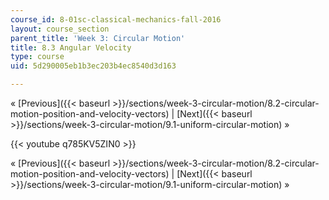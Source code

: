 ```yaml
---
course_id: 8-01sc-classical-mechanics-fall-2016
layout: course_section
parent_title: 'Week 3: Circular Motion'
title: 8.3 Angular Velocity
type: course
uid: 5d290005eb1b3ec203b4ec8540d3d163

---
```


« [Previous]({{< baseurl >}}/sections/week-3-circular-motion/8.2-circular-motion-position-and-velocity-vectors) | [Next]({{< baseurl >}}/sections/week-3-circular-motion/9.1-uniform-circular-motion) »

{{< youtube q785KV5ZIN0 >}}

« [Previous]({{< baseurl >}}/sections/week-3-circular-motion/8.2-circular-motion-position-and-velocity-vectors) | [Next]({{< baseurl >}}/sections/week-3-circular-motion/9.1-uniform-circular-motion) »